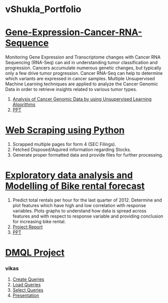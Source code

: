 # vShukla_Portfolio
# [Gene-Expression-Cancer-RNA-Sequence](https://github.com/crazyphoton007/Gene-Expression-Cancer-RNA-Sequence)
Monitoring Gene Expression and Transcriptome changes with Cancer RNA Sequencing (RNA-Seq) can aid in understanding tumor classification and progression. Cancers accumulate numerous genetic changes, but typically only a few drive tumor progression. Cancer RNA-Seq can help to determine which variants are expressed in cancer samples.
Multiple Unsupervised Machine Learning techniques are applied to analyze the Cancer Genomic Data in order to retrieve insights related to various tumor types.


1.  [Analysis of Cancer Genomic Data by using Unsupervised Learning Algorithms](https://github.com/crazyphoton007/Gene-Expression-Cancer-RNA-Sequence/blob/main/EAS507_Final_Project.ipynb)
2.  [PPT](https://github.com/crazyphoton007/Gene-Expression-Cancer-RNA-Sequence/blob/main/SDM_PPT.pptx)

# [Web Scraping using Python](https://github.com/crazyphoton007/WebScraping)

1. Scrapped multiple pages for form 4 (SEC Filings).
2. Fetched Disposed/Aquired information regarding Stocks.
3. Generate proper formatted data and provide files for further processing.

# [Exploratory data analysis and Modelling of Bike rental forecast](https://github.com/crazyphoton007/Forecast_Bike-Rentals)

 1. Predict total rentals per hour for the last quarter of 2012. Determine and plot features which 
have high and low correlation with response variables. Plots graphs to understand how data is 
spread across features and with respect to response variable and providing conclusion for increasing bike rental.
2. [Project Report](https://github.com/crazyphoton007/Forecast_Bike-Rentals/blob/main/project_report.pdf)
3. [PPT](https://github.com/crazyphoton007/Forecast_Bike-Rentals/blob/main/ppt%20final1.pptx)

# [DMQL Project](https://github.com/crazyphoton007/SQL_Project)
### vikas
 
 1. [Create Queries](https://github.com/crazyphoton007/SQL_Project/blob/main/create.sql)
 2. [Load Queries](https://github.com/crazyphoton007/SQL_Project/blob/main/load.sql)
 3. [Select Queries](https://github.com/crazyphoton007/SQL_Project/blob/main/select.sql)
 4. [Presentation](https://github.com/crazyphoton007/SQL_Project/blob/main/dmql-project.mp4)


